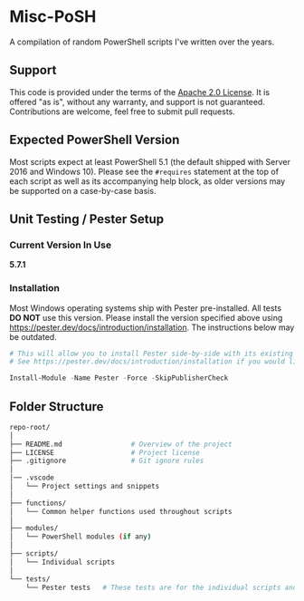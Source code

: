 # Misc-PoSH
A compilation of random PowerShell scripts I've written over the years.

## Support
This code is provided under the terms of the [Apache 2.0 License](http://www.apache.org/licenses/LICENSE-2.0). It is offered "as is", without any warranty, and support is not guaranteed. Contributions are welcome, feel free to submit pull requests.

## Expected PowerShell Version
Most scripts expect at least PowerShell 5.1 (the default shipped with Server 2016 and Windows 10).
Please see the `#requires` statement at the top of each script as well as its accompanying help block, as older versions may be supported on a case-by-case basis.

## Unit Testing / Pester Setup
### Current Version In Use
**5.7.1**
### Installation
Most Windows operating systems ship with Pester pre-installed. All tests **DO NOT** use this version. Please install the version specified above using https://pester.dev/docs/introduction/installation. The instructions below may be outdated.
```PowerShell
# This will allow you to install Pester side-by-side with its existing version.
# See https://pester.dev/docs/introduction/installation if you would like to remove the existing version (it would likely make updates easier).

Install-Module -Name Pester -Force -SkipPublisherCheck
```

## Folder Structure
```Bash
repo-root/
│
├── README.md                 # Overview of the project
├── LICENSE                   # Project license
├── .gitignore                # Git ignore rules
│
│── .vscode
│   └── Project settings and snippets
│
├── functions/
│   └── Common helper functions used throughout scripts
│
├── modules/
│   └── PowerShell modules (if any)
│
├── scripts/
│   └── Individual scripts
│
└── tests/
    └── Pester tests   # These tests are for the individual scripts and should share the same name as the script they're testing.
```